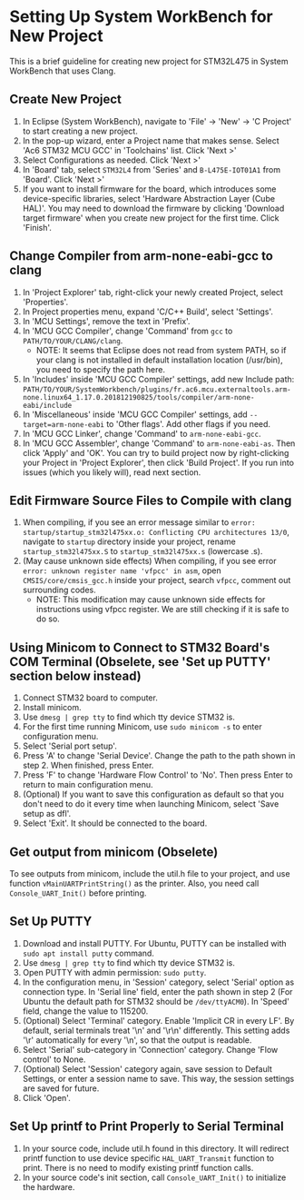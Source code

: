 # Setting Up System WorkBench for New Project
This is a brief guideline for creating new project for STM32L475 in System WorkBench that uses Clang. 

## Create New Project
1. In Eclipse (System WorkBench), navigate to 'File' -> 'New' -> 'C Project' to start creating a new project. 
2. In the pop-up wizard, enter a Project name that makes sense. Select 'Ac6 STM32 MCU GCC' in 'Toolchains' list. Click 'Next >'
3. Select Configurations as needed. Click 'Next >'
4. In 'Board' tab, select `STM32L4` from 'Series' and `B-L475E-IOT01A1` from 'Board'. Click 'Next >'
5. If you want to install firmware for the board, which introduces some device-specific libraries, select 'Hardware Abstraction Layer (Cube HAL)'. You may need to download the firmware by clicking 'Download target firmware' when you create new project for the first time. Click 'Finish'. 

## Change Compiler from arm-none-eabi-gcc to clang
1. In 'Project Explorer' tab, right-click your newly created Project, select 'Properties'. 
2. In Project properties menu, expand 'C/C++ Build', select 'Settings'. 
3. In 'MCU Settings', remove the text in 'Prefix'. 
4. In 'MCU GCC Compiler', change 'Command' from `gcc` to `PATH/TO/YOUR/CLANG/clang`. 
    - NOTE: It seems that Eclipse does not read from system PATH, so if your clang is not installed in default installation location (/usr/bin), you need to specify the path here. 
5. In 'Includes' inside 'MCU GCC Compiler' settings, add new Include path: `PATH/TO/YOUR/SystemWorkbench/plugins/fr.ac6.mcu.externaltools.arm-none.linux64_1.17.0.201812190825/tools/compiler/arm-none-eabi/include`
6. In 'Miscellaneous' inside 'MCU GCC Compiler' settings, add `--target=arm-none-eabi` to 'Other flags'. Add other flags if you need. 
7. In 'MCU GCC Linker', change 'Command' to `arm-none-eabi-gcc`. 
8. In 'MCU GCC Assembler', change 'Command' to `arm-none-eabi-as`. Then click 'Apply' and 'OK'. 
You can try to build project now by right-clicking your Project in 'Project Explorer', then click 'Build Project'. If you run into issues (which you likely will), read next section. 

## Edit Firmware Source Files to Compile with clang
1. When compiling, if you see an error message similar to `error: startup/startup_stm32l475xx.o: Conflicting CPU architectures 13/0`, navigate to `startup` directory inside your project, rename `startup_stm32l475xx.S` to `startup_stm32l475xx.s` (lowercase .s). 
2. (May cause unknown side effects) When compiling, if you see error `error: unknown register name 'vfpcc' in asm`, open `CMSIS/core/cmsis_gcc.h` inside your project, search `vfpcc`, comment out surrounding codes. 
    - NOTE: This modification may cause unknown side effects for instructions using vfpcc register. We are still checking if it is safe to do so. 

## Using Minicom to Connect to STM32 Board's COM Terminal (Obselete, see 'Set up PUTTY' section below instead)
1. Connect STM32 board to computer. 
2. Install minicom.
3. Use `dmesg | grep tty` to find which tty device STM32 is. 
4. For the first time running Minicom, use `sudo minicom -s` to enter configuration menu. 
5. Select 'Serial port setup'. 
6. Press 'A' to change 'Serial Device'. Change the path to the path shown in step 2. When finished, press Enter. 
7. Press 'F' to change 'Hardware Flow Control' to 'No'. Then press Enter to return to main configuration menu. 
8. (Optional) If you want to save this configuration as default so that you don't need to do it every time when launching Minicom, select 'Save setup as dfl'. 
9. Select 'Exit'. It should be connected to the board. 

## Get output from minicom (Obselete)
To see outputs from minicom, include the util.h file to your project, and use
function `vMainUARTPrintString()` as the printer. Also, you need call 
`Console_UART_Init()` before printing.

## Set Up PUTTY
1. Download and install PUTTY. For Ubuntu, PUTTY can be installed with `sudo apt install putty` command.
2. Use `dmesg | grep tty` to find which tty device STM32 is.
3. Open PUTTY with admin permission: `sudo putty`. 
4. In the configuration menu, in 'Session' category, select 'Serial' option as connection type. In 'Serial line' field, enter the path shown in step 2 (For Ubuntu the default path for STM32 should be `/dev/ttyACM0`). In 'Speed' field, change the value to 115200. 
5. (Optional) Select 'Terminal' category. Enable 'Implicit CR in every LF'. By default, serial terminals treat '\n' and '\r\n' differently. This setting adds '\r' automatically for every '\n', so that the output is readable. 
6. Select 'Serial' sub-category in 'Connection' category. Change 'Flow control' to None. 
7. (Optional) Select 'Session' category again, save session to Default Settings, or enter a session name to save. This way, the session settings are saved for future. 
8. Click 'Open'. 

## Set Up printf to Print Properly to Serial Terminal
1. In your source code, include util.h found in this directory. It will redirect printf function to use device specific `HAL_UART_Transmit` function to print. There is no need to modify existing printf function calls. 
2. In your source code's init section, call `Console_UART_Init()` to initialize the hardware. 